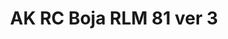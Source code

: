 ---
layout: product
title: "AK RC Boja RLM 81 ver 3"
price: "330" 
desc: "Acrylic Laquer 10mL"
img_path: "/assets/img/RC325.jpg"
brand: "AK "
available: true
special_offer: false
new: false
soon: false
cat: "020000"
subcat: "020200"
subsubcat: "020201"
sifra: "RC325"
popular: false
---